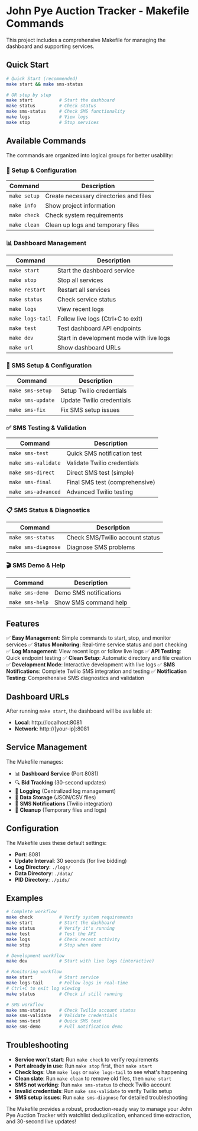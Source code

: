 # John Pye Auction Tracker - Makefile Commands

This project includes a comprehensive Makefile for managing the dashboard and supporting services.

## Quick Start

```bash
# Quick Start (recommended)
make start && make sms-status

# OR step by step
make start          # Start the dashboard
make status         # Check status  
make sms-status     # Check SMS functionality
make logs           # View logs
make stop           # Stop services
```

## Available Commands

The commands are organized into logical groups for better usability:

### 🔧 Setup & Configuration
| Command | Description |
|---------|-------------|
| `make setup` | Create necessary directories and files |
| `make info` | Show project information |
| `make check` | Check system requirements |
| `make clean` | Clean up logs and temporary files |

### 📊 Dashboard Management
| Command | Description |
|---------|-------------|
| `make start` | Start the dashboard service |
| `make stop` | Stop all services |
| `make restart` | Restart all services |
| `make status` | Check service status |
| `make logs` | View recent logs |
| `make logs-tail` | Follow live logs (Ctrl+C to exit) |
| `make test` | Test dashboard API endpoints |
| `make dev` | Start in development mode with live logs |
| `make url` | Show dashboard URLs |

### 📱 SMS Setup & Configuration
| Command | Description |
|---------|-------------|
| `make sms-setup` | Setup Twilio credentials |
| `make sms-update` | Update Twilio credentials |
| `make sms-fix` | Fix SMS setup issues |

### ✅ SMS Testing & Validation
| Command | Description |
|---------|-------------|
| `make sms-test` | Quick SMS notification test |
| `make sms-validate` | Validate Twilio credentials |
| `make sms-direct` | Direct SMS test (simple) |
| `make sms-final` | Final SMS test (comprehensive) |
| `make sms-advanced` | Advanced Twilio testing |

### 📋 SMS Status & Diagnostics
| Command | Description |
|---------|-------------|
| `make sms-status` | Check SMS/Twilio account status |
| `make sms-diagnose` | Diagnose SMS problems |

### 🎬 SMS Demo & Help
| Command | Description |
|---------|-------------|
| `make sms-demo` | Demo SMS notifications |
| `make sms-help` | Show SMS command help |

## Features

✅ **Easy Management**: Simple commands to start, stop, and monitor services
✅ **Status Monitoring**: Real-time service status and port checking
✅ **Log Management**: View recent logs or follow live logs
✅ **API Testing**: Quick endpoint testing
✅ **Clean Setup**: Automatic directory and file creation
✅ **Development Mode**: Interactive development with live logs
✅ **SMS Notifications**: Complete Twilio SMS integration and testing
✅ **Notification Testing**: Comprehensive SMS diagnostics and validation

## Dashboard URLs

After running `make start`, the dashboard will be available at:
- **Local**: http://localhost:8081
- **Network**: http://[your-ip]:8081

## Service Management

The Makefile manages:
- 📊 **Dashboard Service** (Port 8081)
- 🔍 **Bid Tracking** (30-second updates)
- 📝 **Logging** (Centralized log management)
- 🗼️ **Data Storage** (JSON/CSV files)
- 📱 **SMS Notifications** (Twilio integration)
- 🧹 **Cleanup** (Temporary files and logs)

## Configuration

The Makefile uses these default settings:
- **Port**: 8081
- **Update Interval**: 30 seconds (for live bidding)
- **Log Directory**: `./logs/`
- **Data Directory**: `./data/`
- **PID Directory**: `./pids/`

## Examples

```bash
# Complete workflow
make check          # Verify system requirements
make start          # Start the dashboard
make status         # Verify it's running
make test           # Test the API
make logs           # Check recent activity
make stop           # Stop when done

# Development workflow  
make dev            # Start with live logs (interactive)

# Monitoring workflow
make start          # Start service
make logs-tail      # Follow logs in real-time
# Ctrl+C to exit log viewing
make status         # Check if still running

# SMS workflow
make sms-status     # Check Twilio account status
make sms-validate   # Validate credentials
make sms-test       # Quick SMS test
make sms-demo       # Full notification demo
```

## Troubleshooting

- **Service won't start**: Run `make check` to verify requirements
- **Port already in use**: Run `make stop` first, then `make start`
- **Check logs**: Use `make logs` or `make logs-tail` to see what's happening
- **Clean slate**: Run `make clean` to remove old files, then `make start`
- **SMS not working**: Run `make sms-status` to check Twilio account
- **Invalid credentials**: Run `make sms-validate` to verify Twilio setup
- **SMS setup issues**: Run `make sms-diagnose` for detailed troubleshooting

The Makefile provides a robust, production-ready way to manage your John Pye Auction Tracker with watchlist deduplication, enhanced time extraction, and 30-second live updates!